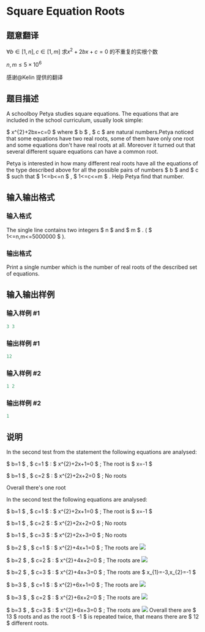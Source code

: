 # Square Equation Roots

## 题意翻译

$\forall b\in[1,n],c\in[1,m]$ 求$x^2+2bx+c=0$ 的不重复的实根个数

$n,m\le5\times10^6$

感谢@Kelin 提供的翻译

## 题目描述

A schoolboy Petya studies square equations. The equations that are included in the school curriculum, usually look simple:

$ x^{2}+2bx+c=0 $ where $ b $ , $ c $ are natural numbers.Petya noticed that some equations have two real roots, some of them have only one root and some equations don't have real roots at all. Moreover it turned out that several different square equations can have a common root.

Petya is interested in how many different real roots have all the equations of the type described above for all the possible pairs of numbers $ b $ and $ c $ such that $ 1<=b<=n $ , $ 1<=c<=m $ . Help Petya find that number.

## 输入输出格式

### 输入格式

The single line contains two integers $ n $ and $ m $ . ( $ 1<=n,m<=5000000 $ ).

### 输出格式

Print a single number which is the number of real roots of the described set of equations.

## 输入输出样例

### 输入样例 #1

```cpp
3 3

```
### 输出样例 #1

```cpp
12

```
### 输入样例 #2

```cpp
1 2

```
### 输出样例 #2

```cpp
1

```
## 说明

In the second test from the statement the following equations are analysed:

$ b=1 $ , $ c=1 $ : $ x^{2}+2x+1=0 $ ; The root is $ x=-1 $

$ b=1 $ , $ c=2 $ : $ x^{2}+2x+2=0 $ ; No roots

Overall there's one root

In the second test the following equations are analysed:

$ b=1 $ , $ c=1 $ : $ x^{2}+2x+1=0 $ ; The root is $ x=-1 $

$ b=1 $ , $ c=2 $ : $ x^{2}+2x+2=0 $ ; No roots

$ b=1 $ , $ c=3 $ : $ x^{2}+2x+3=0 $ ; No roots

$ b=2 $ , $ c=1 $ : $ x^{2}+4x+1=0 $ ; The roots are ![](https://cdn.luogu.com.cn/upload/vjudge_pic/CF50E/3991ec922d7c769ae489eea64c57c2bbb41b0c54.png)

$ b=2 $ , $ c=2 $ : $ x^{2}+4x+2=0 $ ; The roots are ![](https://cdn.luogu.com.cn/upload/vjudge_pic/CF50E/5d07b9483ebb741bb80c778aae623d469ac94a4a.png)

$ b=2 $ , $ c=3 $ : $ x^{2}+4x+3=0 $ ; The roots are $ x_{1}=-3,x_{2}=-1 $

$ b=3 $ , $ c=1 $ : $ x^{2}+6x+1=0 $ ; The roots are ![](https://cdn.luogu.com.cn/upload/vjudge_pic/CF50E/30c496d75cf97e85908b57bf3d939afa2185247b.png)

$ b=3 $ , $ c=2 $ : $ x^{2}+6x+2=0 $ ; The roots are ![](https://cdn.luogu.com.cn/upload/vjudge_pic/CF50E/6c503238cbe1ecf3a5382e37b1c706ca9a71b27d.png)

$ b=3 $ , $ c=3 $ : $ x^{2}+6x+3=0 $ ; The roots are ![](https://cdn.luogu.com.cn/upload/vjudge_pic/CF50E/7103d2deaa4e6cd061273d09630c96da35ced6a7.png) Overall there are $ 13 $ roots and as the root $ -1 $ is repeated twice, that means there are $ 12 $ different roots.

